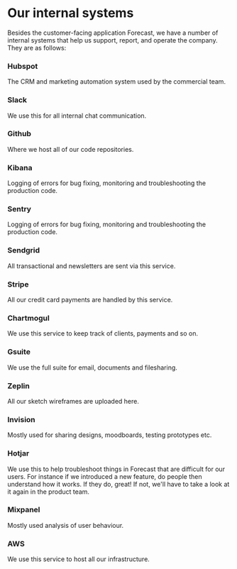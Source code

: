 # Our internal systems

Besides the customer-facing application Forecast, we have a number of internal systems that help us support, report, and operate the company. They are as follows:

### Hubspot

The CRM and marketing automation system used by the commercial team.

### Slack

We use this for all internal chat communication.

### Github

Where we host all of our code repositories.

### Kibana

Logging of errors for bug fixing, monitoring and troubleshooting the production code.

### Sentry

Logging of errors for bug fixing, monitoring and troubleshooting the production code.

### Sendgrid

All transactional and newsletters are sent via this service.

### Stripe

All our credit card payments are handled by this service.

### Chartmogul

We use this service to keep track of clients, payments and so on.

### Gsuite

We use the full suite for email, documents and filesharing.

### Zeplin

All our sketch wireframes are uploaded here.

### Invision

Mostly used for sharing designs, moodboards, testing prototypes etc.

### Hotjar

We use this to help troubleshoot things in Forecast that are difficult for our users. For instance if we introduced a new feature, do people then understand how it works. If they do, great! If not, we'll have to take a look at it again in the product team.

### Mixpanel

Mostly used analysis of user behaviour.

### AWS

We use this service to host all our infrastructure.